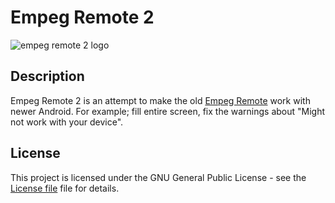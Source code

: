 # Empeg Remote 2

![empeg remote 2 logo](https://cdn.ittykeys.com/empeg-remote2.png)

## Description

Empeg Remote 2 is an attempt to make the
old [Empeg Remote](https://github.com/suomi35/empeg-remote) work with newer Android.
For example; fill entire screen, fix the warnings about "Might not work with your device".

## License

This project is licensed under the GNU General Public License - see the [License file](LICENSE) file for details.